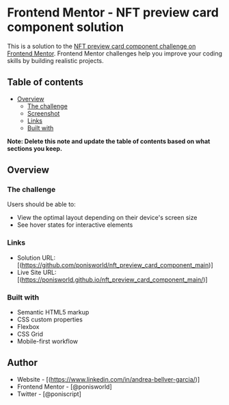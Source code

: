 # Frontend Mentor - NFT preview card component solution

This is a solution to the [NFT preview card component challenge on Frontend Mentor](https://www.frontendmentor.io/challenges/nft-preview-card-component-SbdUL_w0U). Frontend Mentor challenges help you improve your coding skills by building realistic projects. 

## Table of contents

- [Overview](#overview)
  - [The challenge](#the-challenge)
  - [Screenshot](#screenshot)
  - [Links](#links)
  - [Built with](#built-with)

**Note: Delete this note and update the table of contents based on what sections you keep.**

## Overview

### The challenge

Users should be able to:

- View the optimal layout depending on their device's screen size
- See hover states for interactive elements


### Links

- Solution URL: [(https://github.com/ponisworld/nft_preview_card_component_main)]
- Live Site URL: [(https://ponisworld.github.io/nft_preview_card_component_main/)]


### Built with

- Semantic HTML5 markup
- CSS custom properties
- Flexbox
- CSS Grid
- Mobile-first workflow

## Author

- Website - [(https://www.linkedin.com/in/andrea-bellver-garcia/)]
- Frontend Mentor - [@ponisworld]
- Twitter - [@poniscript]

